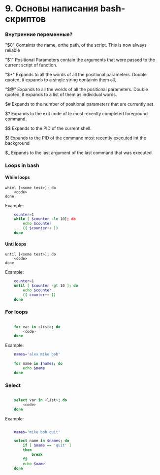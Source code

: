 # 9. Основы написания bash-скриптов


### Внутренние переменные?

"$0" Containts the name, orthe path, of the script. This is now always
reliable

"$1" Positional Parameters contain the arguments that were passed to
the current script of function.

"$*" Expands to all the words of all the positional parameters. Double quoted,
it expands to a single string containin them all,

"$@" Expands to all the words of all the positional parameters. Double quoted,
it expands to a list of them as individual words.

$# Expands to the number of positional parameters that are currently set.

$? Expands to the exit code of te most recenlty completed foreground
command.

$$ Expands to the PID of the current shell.

$! Expands to the PID of the command most recently executed int the background

$_ Expands to the last argument of the last command that was executed

### Loops in bash

#### While loops 

    whiel [<some test>]; do
        <code>
    done

Example:

```bash
    counter=1
    while [ $counter -le 10]; do
        echo $counter
        (( $counter++ ))     
    done
```

#### Unti loops

    until [<some test>]; do
        <code>
    done

Example:

```bash
    counter=1
    until [ $counter -gt 10 ]; do 
        echo $counter
        (( counter++ ))
    done
```

### For loops

```bash
    
    for var in <list>; do
        <code>
    done
```

Example:

```bash
    names='alex mike bob'
    
    for name in $names; do
        echo $name
    done
```

### Select

```bash
    
    select var in <list>; do
        <code>
    done
```

Example:

```bash

    names='mike bob quit'

    select name in $names; do
        if [ $name == 'quit' ]
        then
            break
        fi
        echo $name
    done     
```







